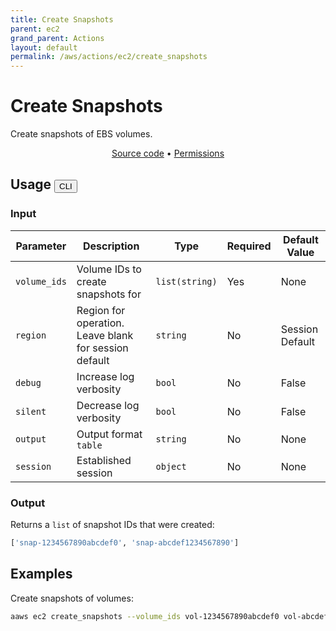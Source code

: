 ```yaml
---
title: Create Snapshots
parent: ec2
grand_parent: Actions
layout: default
permalink: /aws/actions/ec2/create_snapshots
---
```


# Create Snapshots

Create snapshots of EBS volumes.

<p align="center">
   <a href="https://github.com/avtomat-hub/avtomat-aws/tree/main/avtomat_aws/services/ec2/create_snapshots.py">Source code</a> •
   <a href="/aws/permissions/ec2/create_snapshots">Permissions</a>
</p>

## Usage <button id="toggleButton" class="btn fs-3" onclick="toggleTables()">CLI</button>

### Input

| Parameter    | Description                                           | Type           | Required | Default Value   |
|--------------|-------------------------------------------------------|----------------|----------|-----------------|
| `volume_ids` | Volume IDs to create snapshots for                    | `list(string)` | Yes      | None            |
| `region`     | Region for operation. Leave blank for session default | `string`       | No       | Session Default |
| `debug`      | Increase log verbosity                                | `bool`         | No       | False           |
| `silent`     | Decrease log verbosity                                | `bool`         | No       | False           |
| `output`     | Output format <br/> `table`                           | `string`       | No       | None            |
| `session`    | Established session                                   | `object`       | No       | None            |

### Output

Returns a `list` of snapshot IDs that were created:

```python
['snap-1234567890abcdef0', 'snap-abcdef1234567890']
```

<div markdown="1" id="cli" style="display: block;">

## Examples

Create snapshots of volumes:

```bash
aaws ec2 create_snapshots --volume_ids vol-1234567890abcdef0 vol-abcdef1234567890
```

</div>

<div markdown="1" id="prog" style="display: none;">

## Examples

Create snapshots of volumes:

```python
from avtomat_aws import ec2

response = ec2.create_snapshots(volume_ids=["vol-1234567890abcdef0", "vol-abcdef1234567890"])
```

</div>

<script>
  function toggleTables() {
    var cli = document.getElementById("cli");
    var prog = document.getElementById("prog");
    var toggleButton = document.getElementById("toggleButton");
    if (cli.style.display === "none") {
      cli.style.display = "block";
      prog.style.display = "none";
      toggleButton.innerHTML = "CLI";
    } else {
      cli.style.display = "none";
      prog.style.display = "block";
      toggleButton.innerHTML = "Programmatic";
    } 
  }
</script>